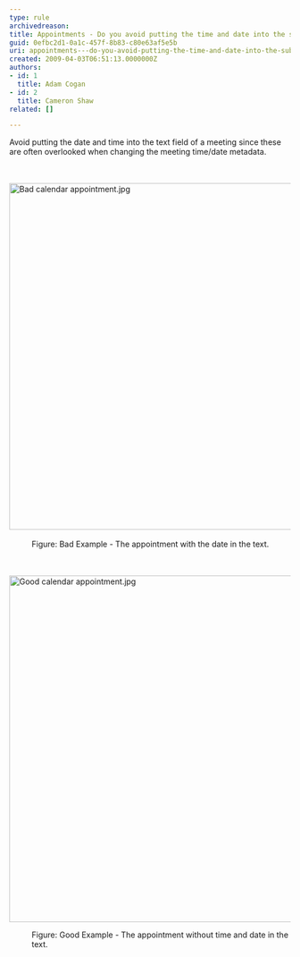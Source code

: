 ```yaml
---
type: rule
archivedreason: 
title: Appointments - Do you avoid putting the time and date into the subject or body of a meeting?
guid: 0efbc2d1-0a1c-457f-8b83-c80e63af5e5b
uri: appointments---do-you-avoid-putting-the-time-and-date-into-the-subject-or-body-of-a-meeting
created: 2009-04-03T06:51:13.0000000Z
authors:
- id: 1
  title: Adam Cogan
- id: 2
  title: Cameron Shaw
related: []

---
```



​Avoid putting the date and time into the text field of a meeting since these are often overlooked when changing the meeting time/date metadata. 
<br>
<br><excerpt class='endintro'></excerpt><br>
<dl class="ssw15-rteElement-ImageArea">​​<img src="/SiteAssets/appointments-do-you-avoid-putting-the-time-and-date-into-the-text-field-of-a-meeting/Bad%20calendar%20appointment.jpg" alt="Bad calendar appointment.jpg" style="width&#58;800px;height&#58;620px;" /></dl><dd class="ssw15-rteElement-FigureBad">F​​igure&#58; Bad Exa​mple - The appointment with the date in the text.</dd> 
​<br>​ 
<dl class="ssw15-rteElement-ImageArea"> 
   <img src="/SiteAssets/appointments-do-you-avoid-putting-the-time-and-date-into-the-text-field-of-a-meeting/Good%20calendar%20appointment.jpg" alt="Good calendar appointment.jpg" style="width&#58;800px;height&#58;620px;" />
</dl><dd class="ssw15-rteElement-FigureGood"> Figure&#58; Good Example - The appointment without time and date in t​he text. </dd>


